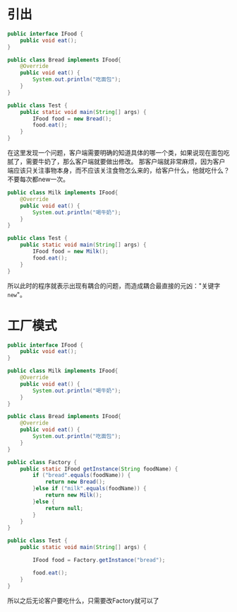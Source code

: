 # 引出
```java
public interface IFood {
    public void eat();
}
```
```java
public class Bread implements IFood{
    @Override
    public void eat() {
        System.out.println("吃面包");
    }
}
```
```java
public class Test {
    public static void main(String[] args) {
        IFood food = new Bread();
        food.eat();
    }
}
```
在这里发现一个问题，客户端需要明确的知道具体的哪一个类，如果说现在面包吃腻了，需要牛奶了，那么客户端就要做出修改。
那客户端就非常麻烦，因为客户端应该只关注事物本身，而不应该关注食物怎么来的，给客户什么，他就吃什么？不要每次都new一次。
```java
public class Milk implements IFood{
    @Override
    public void eat() {
        System.out.println("喝牛奶");
    }
}
```
```java
public class Test {
    public static void main(String[] args) {
        IFood food = new Milk();
        food.eat();
    }
}
```
所以此时的程序就表示出现有耦合的问题，而造成耦合最直接的元凶："关键字`new`"。
# 工厂模式
```java
public interface IFood {
    public void eat();
}

```
```java
public class Milk implements IFood{
    @Override
    public void eat() {
        System.out.println("喝牛奶");
    }
}
```
```java
public class Bread implements IFood{
    @Override
    public void eat() {
        System.out.println("吃面包");
    }
}
```
```java
public class Factory {
    public static IFood getInstance(String foodName) {
        if ("bread".equals(foodName)) {
            return new Bread();
        }else if ("milk".equals(foodName)) {
            return new Milk();
        }else {
            return null;
        }
    }
}
```
```java
public class Test {
    public static void main(String[] args) {

        IFood food = Factory.getInstance("bread");

        food.eat();
    }
}
```
所以之后无论客户要吃什么，只需要改Factory就可以了
